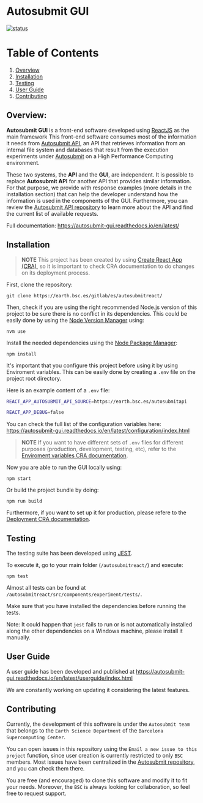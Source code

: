 # Autosubmit GUI

[![status](https://joss.theoj.org/papers/a8ac17f6c02fdf76098ac97ed3e09b22/status.svg)](https://joss.theoj.org/papers/a8ac17f6c02fdf76098ac97ed3e09b22)

# Table of Contents

1. [Overview](#Overview)
2. [Installation](#installation)
3. [Testing](#testing)
4. [User Guide](#user-guide)
5. [Contributing](#contributing)

## Overview:

**Autosubmit GUI** is a front-end software developed using [ReactJS](https://react.dev/) as the main framework This front-end software consumes most of the information it needs from [Autosubmit API](https://earth.bsc.es/gitlab/es/autosubmit-api), an API that retrieves information from an internal file system and databases that result from the execution experiments under [Autosubmit](https://earth.bsc.es/gitlab/es/autosubmit) on a High Performance Computing environment.

These two systems, the **API** and the **GUI**, are independent. It is possible to replace **Autosubmit API** for another API that provides similar information. For that purpose, we provide with response examples (more details in the installation section) that can help the developer understand how the information is used in the components of the GUI. Furthermore, you can review the [Autosubmit API repository](https://earth.bsc.es/gitlab/es/autosubmit-api) to learn more about the API and find the current list of available requests.

Full documentation: https://autosubmit-gui.readthedocs.io/en/latest/

## Installation

> **NOTE**
> This project has been created by using [Create React App (CRA)](https://create-react-app.dev/), so it is important to check CRA documentation to do changes on its deployment process.

First, clone the repository:

`git clone https://earth.bsc.es/gitlab/es/autosubmitreact/`

Then, check if you are using the right recommended Node.js version of this project to be sure there is no conflict in its dependencies. This could be easily done by using the [Node Version Manager](https://github.com/nvm-sh/nvm) using: 

`nvm use`

Install the needed dependencies using the [Node Package Manager](https://www.npmjs.com/):

`npm install`

It's important that you configure this project before using it by using Enviroment variables. This can be easily done by creating a `.env` file on the project root directory.

Here is an example content of a `.env` file:

```bash
REACT_APP_AUTOSUBMIT_API_SOURCE=https://earth.bsc.es/autosubmitapi

REACT_APP_DEBUG=false
```

You can check the full list of the configuration variables here: https://autosubmit-gui.readthedocs.io/en/latest/configuration/index.html

> **NOTE**
> If you want to have different sets of `.env` files for different purposes (production, development, testing, etc), refer to the [Enviroment variables CRA documentation](https://create-react-app.dev/docs/adding-custom-environment-variables).


Now you are able to run the GUI locally using:

`npm start`

Or build the project bundle by doing:

`npm run build`

Furthermore, if you want to set up it for production, please refere to the [Deployment CRA documentation](https://create-react-app.dev/docs/deployment).


## Testing

The testing suite has been developed using [JEST](https://jestjs.io/en/).

To execute it, go to your main folder (`/autosubmitreact/`) and execute:

`npm test`

Almost all tests can be found at `/autosubmitreact/src/components/experiment/tests/`.

Make sure that you have installed the dependencies before running the tests.

Note: It could happen that `jest` fails to run or is not automatically installed along the other dependencies on a Windows machine, please install it manually.


## User Guide

A user guide has been developed and published at https://autosubmit-gui.readthedocs.io/en/latest/userguide/index.html

We are constantly working on updating it considering the latest features.

## Contributing

Currently, the development of this software is under the `Autosubmit team` that belongs to the `Earth Science Department` of the `Barcelona Supercomputing Center`.

You can open issues in this repository using the `Email a new issue to this project` function, since user creation is currently restricted to only `BSC` members.
Most issues have been centralized in the [Autosubmit repository](https://earth.bsc.es/gitlab/es/autosubmit/-/issues), and you can check them there.

You are free (and encouraged) to clone this software and modify it to fit your needs. Moreover, the `BSC` is always looking for collaboration, so feel free to request support.
